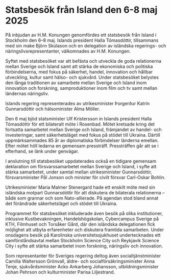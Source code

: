 # Statsbesök från Island den 6-8 maj 2025

På inbjudan av H.M. Konungen genomfördes ett statsbesök från Island i Stockholm den 6–8 maj. Islands president Halla Tómasdóttir, tillsammans med sin make Björn Skúlason och en delegation av isländska regerings- och näringslivsrepresentanter, välkomnades av H.M. Konungen.

Syftet med statsbesöket var att befästa och utveckla de goda relationerna mellan Sverige och Island samt att stärka de ekonomiska och politiska förbindelserna, med fokus på säkerhet, handel, innovation och hållbar utveckling, kultur samt hälso- och sjukvård. Under statsbesöket belystes den långa traditionen av samarbete mellan Sverige och Island inom innovation och forskning, samproduktioner inom film och tv samt mellan ländernas näringsliv.

Islands regering representerades av utrikesminister Þorgerður Katrín Gunnarsdóttir och hälsominister Alma Möller.

Den 6 maj bjöd statsminister Ulf Kristersson in Islands president Halla Tómasdóttir för ett bilateralt möte i Rosenbad. Mötet kretsade kring det fortsatta samarbetet mellan Sverige och Island, främjandet av handel- och investeringar, samt säkerhetsläget med fokus på stödet till Ukraina. Därtill uppmärksammades 85 år av diplomatiska förbindelser länderna emellan. Efter mötet höll ledarna en gemensam pressträff. Pressträffen går att se i efterhand, se länk under genvägar.

I anslutning till statsbesöket uppdaterades också en tidigare gemensam deklaration om försvarssamarbetet mellan Sverige och Island, i syfte att stärka samarbetet, under samtal mellan utrikesminister Gunnarsdóttir, försvarsminister Pål Jonson och minister för civilt försvar Carl-Oskar Bohlin.

Utrikesminister Maria Malmer Stenergard hade ett enskilt möte med sin isländska motpart Gunnarsdóttir för att diskutera de bilaterala relationerna – både som grannar och som Nato-allierade. På agendan stod bland annat det förändrade säkerhetsläget och stödet till Ukraina.

Programmet för statsbesöket inkluderade även besök på olika institutioner, inklusive Kustbevakningen, Handelshögskolan, Cybercampus Sverige på KTH, Filmhuset och Torsåker Gård, där den isländska delegationen fick möjlighet att utbyta erfarenheter och diskutera framtida samarbeten. Under onsdagens besök på Karolinska universitetssjukhuset undertecknades ett samförståndsavtal mellan Stockholm Science City och Reykjavik Science City i syfte att stärka samarbetet inom forskning, näringsliv och innovation.

Som representanter för Sveriges regering deltog även socialtjänstminister Camilla Waltersson Grönvall, äldre- och socialförsäkringsminister Anna Tenje, sjukvårdsminister Acko Ankarberg Johansson, utbildningsminister Johan Pehrson och kulturminister Parisa Liljestrand.
